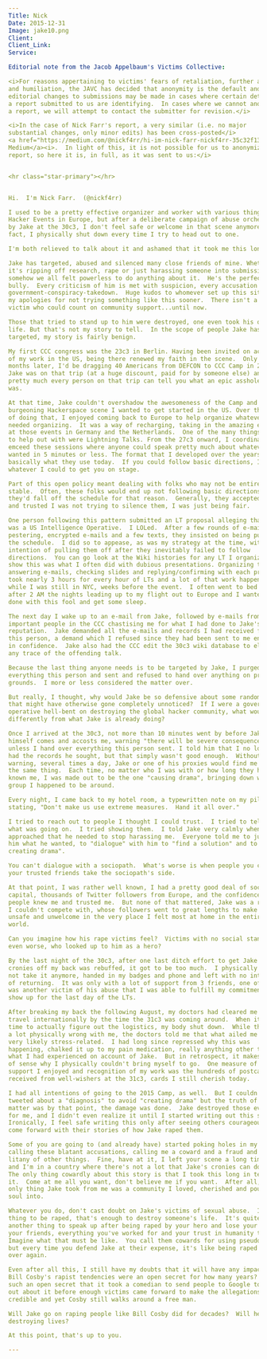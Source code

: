 ```yaml
---
Title: Nick
Date: 2015-12-31
Image: jake10.png
Client: 
Client_Link: 
Service: 

Editorial note from the Jacob Appelbaum's Victims Collective:

<i>For reasons appertaining to victims' fears of retaliation, further abuse,
and humiliation, the JAVC has decided that anonymity is the default and that
editorial changes to submissions may be made in cases where certain details of
a report submitted to us are identifying.  In cases where we cannot anonymize
a report, we will attempt to contact the submitter for revision.</i>

<i>In the case of Nick Farr's report, a very similar (i.e. no major
substantial changes, only minor edits) has been cross-posted</i>
<a href="https://medium.com/@nickf4rr/hi-im-nick-farr-nickf4rr-35c32f13da4d">on
Medium</a><i>.  In light of this, it is not possible for us to anonymize the
report, so here it is, in full, as it was sent to us:</i>


<hr class="star-primary"></hr>


Hi.  I'm Nick Farr.  (@nickf4rr)

I used to be a pretty effective organizer and worker with various things at
Hacker Events in Europe, but after a deliberate campaign of abuse orchestrated
by Jake at the 30c3, I don't feel safe or welcome in that scene anymore.  In
fact, I physically shut down every time I try to head out to one.

I'm both relieved to talk about it and ashamed that it took me this long.

Jake has targeted, abused and silenced many close friends of mine. Whether
it's ripping off research, rape or just harassing someone into submission,
somehow we all felt powerless to do anything about it.  He's the perfect
bully.  Every criticism of him is met with suspicion, every accusation is some
government-conspiracy-takedown.  Huge kudos to whomever set up this site, and
my apologies for not trying something like this sooner.  There isn't a single
victim who could count on community support...until now.

Those that tried to stand up to him were destroyed, one even took his own
life. But that's not my story to tell.  In the scope of people Jake has
targeted, my story is fairly benign.

My first CCC congress was the 23c3 in Berlin. Having been invited on account
of my work in the US, being there renewed my faith in the scene.  Only a few
months later, I'd be dragging 40 Americans from DEFCON to CCC Camp in 2007.
Jake was on that trip (at a huge discount, paid for by someone else) and
pretty much every person on that trip can tell you what an epic asshole he
was.

At that time, Jake couldn't overshadow the awesomeness of the Camp and the
burgeoning Hackerspace scene I wanted to get started in the US. Over the years
of doing that, I enjoyed coming back to Europe to help organize whatever
needed organizing.  It was a way of recharging, taking in the amazing energy
at those events in Germany and the Netherlands.  One of the many things I used
to help out with were Lightning Talks. From the 27c3 onward, I coordinated and
emceed these sessions where anyone could speak pretty much about whatever they
wanted in 5 minutes or less. The format that I developed over the years is
basically what they use today.  If you could follow basic directions, I did
whatever I could to get you on stage.

Part of this open policy meant dealing with folks who may not be entirely
stable.  Often, these folks would end up not following basic directions and
they'd fall off the schedule for that reason.  Generally, they accepted that
and trusted I was not trying to silence them, I was just being fair.

One person following this pattern submitted an LT proposal alleging that Jake
was a US Intelligence Operative.  I LOLed.  After a few rounds of e-mail
pestering, encrypted e-mails and a few texts, they insisted on being put on
the schedule.  I did so to appease, as was my strategy at the time, with every
intention of pulling them off after they inevitably failed to follow
directions.  You can go look at the Wiki histories for any LT I organized to
show this was what I often did with dubious presentations. Organizing the LTs,
answering e-mails, checking slides and replying/confirming with each presenter
took nearly 3 hours for every hour of LTs and a lot of that work happened
while I was still in NYC, weeks before the event.  I often went to bed well
after 2 AM the nights leading up to my flight out to Europe and I wanted to be
done with this fool and get some sleep.

The next day I wake up to an e-mail from Jake, followed by e-mails from very
important people in the CCC chastising me for what I had done to Jake's
reputation.  Jake demanded all the e-mails and records I had received from
this person, a demand which I refused since they had been sent to me encrypted
in confidence.  Jake also had the CCC edit the 30c3 wiki database to eliminate
any trace of the offending talk.

Because the last thing anyone needs is to be targeted by Jake, I purged
everything this person and sent and refused to hand over anything on privacy
grounds.  I more or less considered the matter over.

But really, I thought, why would Jake be so defensive about some random LT
that might have otherwise gone completely unnoticed?  If I were a government
operative hell-bent on destroying the global hacker community, what would I do
differently from what Jake is already doing?

Once I arrived at the 30c3, not more than 10 minutes went by before Jake
himself comes and accosts me, warning "there will be severe consequences"
unless I hand over everything this person sent. I told him that I no longer
had the records he sought, but that simply wasn't good enough.  Without
warning, several times a day, Jake or one of his proxies would find me and say
the same thing.  Each time, no matter who I was with or how long they had
known me, I was made out to be the one "causing drama", bringing down whatever
group I happened to be around.

Every night, I came back to my hotel room, a typewritten note on my pillow
stating, "Don't make us use extreme measures.  Hand it all over."

I tried to reach out to people I thought I could trust.  I tried to tell them
what was going on.  I tried showing them.  I told Jake very calmly when he
approached that he needed to stop harassing me.  Everyone told me to just give
him what he wanted, to "dialogue" with him to "find a solution" and to "stop
creating drama".

You can't dialogue with a sociopath.  What's worse is when people you consider
your trusted friends take the sociopath's side.

At that point, I was rather well known, I had a pretty good deal of social
capital, thousands of Twitter followers from Europe, and the confidence that
people knew me and trusted me.  But none of that mattered, Jake was a rockstar
I couldn't compete with, whose followers went to great lengths to make me feel
unsafe and unwelcome in the very place I felt most at home in the entire
world.

Can you imagine how his rape victims feel?  Victims with no social standing or
even worse, who looked up to him as a hero?

By the last night of the 30c3, after one last ditch effort to get Jake and his
cronies off my back was rebuffed, it got to be too much.  I physically could
not take it anymore, handed in my badges and phone and left with no intention
of returning.  It was only with a lot of support from 3 friends, one of whom
was another victim of his abuse that I was able to fulfill my commitment to
show up for the last day of the LTs.

After breaking my back the following August, my doctors had cleared me to
travel internationally by the time the 31c3 was coming around.  When it came
time to actually figure out the logistics, my body shut down.  While there was
a lot physically wrong with me, the doctors told me that what ailed me was
very likely stress-related.  I had long since repressed why this was
happening, chalked it up to my pain medication, really anything other than
what I had experienced on account of Jake.  But in retrospect, it makes a lot
of sense why I physically couldn't bring myself to go.  One measure of the
support I enjoyed and recognition of my work was the hundreds of postcards I
received from well-wishers at the 31c3, cards I still cherish today.

I had all intentions of going to the 2015 Camp, as well.  But I couldn't.  I
tweeted about a "diagnosis" to avoid "creating drama" but the truth of the
matter was by that point, the damage was done.  Jake destroyed those events
for me, and I didn't even realize it until I started writing out this story.
Ironically, I feel safe writing this only after seeing others courageously
come forward with their stories of how Jake raped them.

Some of you are going to (and already have) started poking holes in my story,
calling these blatant accusations, calling me a coward and a fraud and a
litany of other things.  Fine, have at it, I left your scene a long time ago
and I'm in a country where there's not a lot that Jake's cronies can do to me.
The only thing cowardly about this story is that I took this long in telling
it.  Come at me all you want, don't believe me if you want.  After all, the
only thing Jake took from me was a community I loved, cherished and poured my
soul into.

Whatever you do, don't cast doubt on Jake's victims of sexual abuse.  It's one
thing to be raped, that's enough to destroy someone's life.  It's quite
another thing to speak up after being raped by your hero and lose your job,
your friends, everything you've worked for and your trust in humanity to boot.
Imagine what that must be like.  You call them cowards for using pseudonyms,
but every time you defend Jake at their expense, it's like being raped all
over again.

Even after all this, I still have my doubts that it will have any impact.
Bill Cosby's rapist tendencies were an open secret for how many years?  It was
such an open secret that it took a comedian to send people to Google to find
out about it before enough victims came forward to make the allegations
credible and yet Cosby still walks around a free man.

Will Jake go on raping people like Bill Cosby did for decades?  Will he go on
destroying lives?

At this point, that's up to you.

---
```

